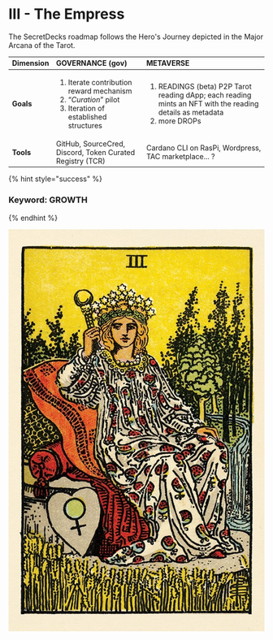 # III - The Empress

The SecretDecks roadmap follows the Hero's Journey depicted in the Major Arcana of the Tarot.

<table>
  <thead>
    <tr>
      <th style="text-align:left">Dimension</th>
      <th style="text-align:left">GOVERNANCE (gov)</th>
      <th style="text-align:left">METAVERSE</th>
    </tr>
  </thead>
  <tbody>
    <tr>
      <td style="text-align:left"><b>Goals</b>
      </td>
      <td style="text-align:left">
        <p></p>
        <ol>
          <li>Iterate contribution reward mechanism</li>
          <li>&#x201C;<em>Curation</em>&#x201D; pilot</li>
          <li>Iteration of established structures</li>
        </ol>
      </td>
      <td style="text-align:left">
        <ol>
          <li>READINGS (beta) P2P Tarot reading dApp; each reading mints an NFT with
            the reading details as metadata</li>
          <li>more DROPs</li>
        </ol>
      </td>
    </tr>
    <tr>
      <td style="text-align:left"><b>Tools</b>
      </td>
      <td style="text-align:left">GitHub, SourceCred, Discord, Token Curated Registry (TCR)</td>
      <td style="text-align:left">Cardano CLI on RasPi, Wordpress, TAC marketplace... ?</td>
    </tr>
  </tbody>
</table>

{% hint style="success" %}
### Keyword: **GROWTH**
{% endhint %}

![](../.gitbook/assets/image%20%285%29.png)

